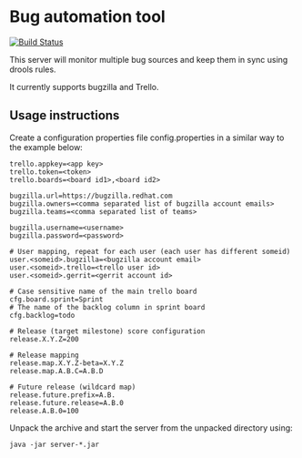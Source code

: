 # Bug automation tool

[![Build Status](https://travis-ci.org/MarSik/bugautomation.svg?branch=master)](https://travis-ci.org/MarSik/bugautomation)

This server will monitor multiple bug sources and keep them in sync using drools rules.

It currently supports bugzilla and Trello.

## Usage instructions

Create a configuration properties file config.properties in a similar way to the example below:

```
trello.appkey=<app key>
trello.token=<token>
trello.boards=<board id1>,<board id2>

bugzilla.url=https://bugzilla.redhat.com
bugzilla.owners=<comma separated list of bugzilla account emails>
bugzilla.teams=<comma separated list of teams>

bugzilla.username=<username>
bugzilla.password=<password>

# User mapping, repeat for each user (each user has different someid)
user.<someid>.bugzilla=<bugzilla account email>
user.<someid>.trello=<trello user id>
user.<someid>.gerrit=<gerrit account id>

# Case sensitive name of the main trello board
cfg.board.sprint=Sprint
# The name of the backlog column in sprint board
cfg.backlog=todo

# Release (target milestone) score configuration
release.X.Y.Z=200

# Release mapping
release.map.X.Y.Z-beta=X.Y.Z
release.map.A.B.C=A.B.D

# Future release (wildcard map)
release.future.prefix=A.B.
release.future.release=A.B.0
release.A.B.0=100

```

Unpack the archive and start the server from the unpacked directory using:

```
java -jar server-*.jar
```

